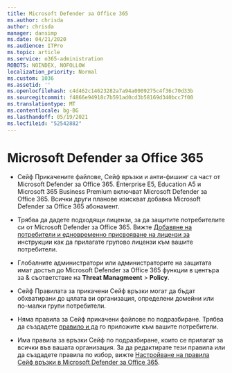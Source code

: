 ```yaml
---
title: Microsoft Defender за Office 365
ms.author: chrisda
author: chrisda
manager: dansimp
ms.date: 04/21/2020
ms.audience: ITPro
ms.topic: article
ms.service: o365-administration
ROBOTS: NOINDEX, NOFOLLOW
localization_priority: Normal
ms.custom: 1036
ms.assetid: ''
ms.openlocfilehash: c4d462c14623282a7a94a0009275c4f36c70d33b
ms.sourcegitcommit: f4866e94918c7b591ad0cd3b58169d340bcc7f00
ms.translationtype: MT
ms.contentlocale: bg-BG
ms.lasthandoff: 05/19/2021
ms.locfileid: "52542882"
---
```

# <a name="microsoft-defender-for-office-365"></a>Microsoft Defender за Office 365

- Сейф Прикачените файлове, Сейф връзки и анти-фишинг са част от Microsoft Defender за Office 365. Enterprise E5, Education A5 и Microsoft 365 Business Premium включват Microsoft Defender за Office 365. Всички други планове изискват добавка Microsoft Defender за Office 365 абонамент.

- Трябва да дадете подходящи лицензи, за да защитите потребителите си от Microsoft Defender за Office 365. Вижте [Добавяне на потребители и едновременно присвояване на лицензи за](/microsoft-365/admin/add-users/add-users) инструкции как да прилагате групово лицензи към вашите потребители.

- Глобалните администратори или администраторите на защитата имат достъп до Microsoft Defender за Office 365 функции в центъра за & съответствие на **Threat Managmeent** \> **Policy**.

- Сейф Правилата за прикачени Сейф връзки могат да бъдат обхватирани до цялата ви организация, определени домейни или по-малки групи потребители.

- Няма правила за Сейф прикачени файлове по подразбиране. Трябва да създадете [правило и да](/microsoft-365/security/office-365-security/set-up-atp-safe-attachments-policies) го приложите към вашите потребители.

- Има правила за връзки Сейф по подразбиране, които се прилагат за всички във вашата организация. За да редактирате тези правила или да създадете правила по избор, вижте [Настройване на правила Сейф връзки в Microsoft Defender за Office 365](/microsoft-365/security/office-365-security/set-up-atp-safe-links-policies).
